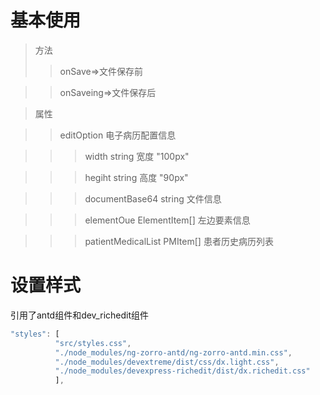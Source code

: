  # 基本使用

  > 方法
  >> onSave=>文件保存前
 
  >> onSaveing=>文件保存后 
  

  > 属性

  >> editOption 电子病历配置信息

  >>> width string 宽度 "100px"

  >>> hegiht string 高度 "90px"

  >>> documentBase64 string  文件信息

  >>> elementOue  ElementItem[] 左边要素信息

  >>> patientMedicalList PMItem[] 患者历史病历列表 

#  设置样式

 引用了antd组件和dev_richedit组件
```javascript
"styles": [
          "src/styles.css",
          "./node_modules/ng-zorro-antd/ng-zorro-antd.min.css",
          "./node_modules/devextreme/dist/css/dx.light.css",
          "./node_modules/devexpress-richedit/dist/dx.richedit.css"
          ],


